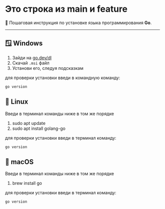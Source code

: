 # Это строка из main и feature

🚀 Пошаговая инструкция по установке языка программирования **Go**.

---

## 🪟 Windows

1. Зайди на [go.dev/dl](https://go.dev/dl)
2. Скачай `.msi` файл
3. Установи его, следуя подсказкам

для проверки установки введи в командную  команду:

    go version

## 🐧 Linux
Введи в терминал команды ниже в том же порядке

1. sudo apt update
2. sudo apt install golang-go

для проверки установки введи в терминал команду:

    go version

## 🍎 macOS

Введи в терминал команды ниже в том же порядке

1. brew install go

для проверки установки введи в терминал команду:

    go version
